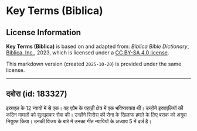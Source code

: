 # Key Terms (Biblica)

## License Information

**Key Terms (Biblica)** is based on and adapted from: _Biblica Bible Dictionary_, [Biblica, Inc.](https://www.biblica.com/), 2023, which is licensed under a [CC BY-SA 4.0 license](https://creativecommons.org/licenses/by-sa/4.0/legalcode.en).

This markdown version (created `2025-10-20`) is provided under the same license.



--------------------------------

## दबोरा (id: 183327)

इस्राएल के 12 न्यायों में से एक। वह एप्रैम के पहाड़ी क्षेत्र में एक भविष्यवक्ता थीं। उन्होंने इस्राएलियों की कठिन मामलों को सुलझाकर सेवा की। उन्होंने सिसेरा की सेना के खिलाफ हमले के लिए बराक को अगुवा नियुक्त किया। उनकी विजय के बारे में उनका गीत न्यायियों के अध्याय 5 में दर्ज है।


